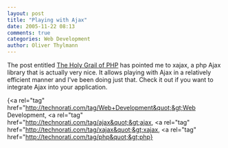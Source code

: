 ```yaml
---
layout: post
title: "Playing with Ajax"
date: 2005-11-22 08:13
comments: true
categories: Web Development
author: Oliver Thylmann
---
```






The post entitled [The Holy Grail of PHP](http://www.livejournal.com/community/php/333380.html) has pointed me to xajax, a php Ajax library that is actually very nice. It allows playing with Ajax in a relatively efficient manner and I've been doing just that. Check it out if you want to integrate Ajax into your application.

{&lt;a rel=&quot;tag&quot; href=&quot;http://technorati.com/tag/Web+Development&quot;&gt;Web Development, &lt;a rel=&quot;tag&quot; href=&quot;http://technorati.com/tag/ajax&quot;&gt;ajax, &lt;a rel=&quot;tag&quot; href=&quot;http://technorati.com/tag/xajax&quot;&gt;xajax, &lt;a rel=&quot;tag&quot; href=&quot;http://technorati.com/tag/php&quot;&gt;php}


